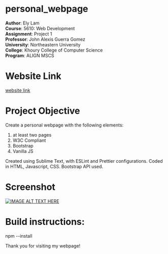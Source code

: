 # personal_webpage

<strong>Author</strong>: Ely Lam<br>
<strong>Course</strong>: 5610: Web Development<br>
<strong>Assignment</strong>: Project 1<br>
<strong>Professor</strong>: John Alexis Guerra Gomez<br>
<strong>University</strong>: Northeastern University<br>
<strong>College</strong>: Khoury College of Computer Science<br>
<strong>Program</strong>: ALIGN MSCS<br>

# Website Link
[website link](https://ely-lam.github.io/personal_webpage/index.html)

# Project Objective
Create a personal webpage with the following elements:
1. at least two pages
2. W3C Compliant
3. Bootstrap
4. Vanilla JS

Created using Sublime Text, with ESLint and Prettier configurations.
Coded in HTML, Javascript, CSS. Bootstrap API used.

# Screenshot
[![IMAGE ALT TEXT HERE](https://i.postimg.cc/LXPxJQ1w/Ely-Lams-Webpage.png)](https://i.postimg.cc/LXPxJQ1w/Ely-Lams-Webpage.png)

# Build instructions:
npm --install

Thank you for visiting my webpage!

